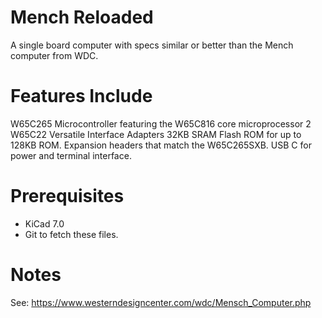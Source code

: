 # Mench Reloaded

A single board computer with specs similar or better than the Mench computer from WDC.

Features Include
======
W65C265 Microcontroller featuring the W65C816 core microprocessor
2 W65C22 Versatile Interface Adapters
32KB SRAM
Flash ROM for up to 128KB ROM.
Expansion headers that match the W65C265SXB.
USB C for power and terminal interface.

Prerequisites
======
* KiCad 7.0
* Git to fetch these files.

Notes
======
See: https://www.westerndesigncenter.com/wdc/Mensch_Computer.php
